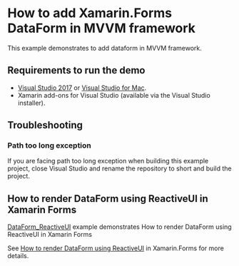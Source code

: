 # How to add Xamarin.Forms DataForm in MVVM framework

This example demonstrates to add dataform in MVVM framework.

## <a name="requirements-to-run-the-demo"></a>Requirements to run the demo ##
* [Visual Studio 2017](https://visualstudio.microsoft.com/downloads/) or [Visual Studio for Mac](https://visualstudio.microsoft.com/vs/mac/).
* Xamarin add-ons for Visual Studio (available via the Visual Studio installer).

## <a name="troubleshooting"></a>Troubleshooting ##
### Path too long exception
If you are facing path too long exception when building this example project, close Visual Studio and rename the repository to short and build the project.

## How to render DataForm using ReactiveUI in Xamarin Forms ##

[DataForm_ReactiveUI](https://github.com/SyncfusionExamples/Adding-xamarin.forms-dataform-in-mvvm-framework/tree/master/DataForm_ReactiveUI) example demonstrates How to render DataForm using ReactiveUI in Xamarin Forms

See [How to render DataForm using ReactiveUI](https://www.syncfusion.com/kb/10310/how-to-render-dataform-using-reactiveui-in-xamarin-forms) in Xamarin.Forms for more details.
